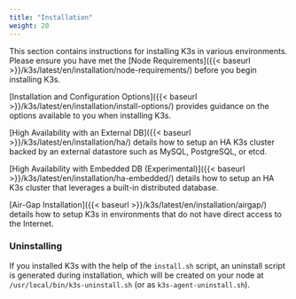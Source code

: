 ```yaml
---
title: "Installation"
weight: 20
---
```


This section contains instructions for installing K3s in various environments. Please ensure you have met the [Node Requirements]({{< baseurl >}}/k3s/latest/en/installation/node-requirements/) before you begin installing K3s.

[Installation and Configuration Options]({{< baseurl >}}/k3s/latest/en/installation/install-options/) provides guidance on the options available to you when installing K3s.


[High Availability with an External DB]({{< baseurl >}}/k3s/latest/en/installation/ha/) details how to setup an HA K3s cluster backed by an external datastore such as MySQL, PostgreSQL, or etcd.

[High Availability with Embedded DB (Experimental)]({{< baseurl >}}/k3s/latest/en/installation/ha-embedded/) details how to setup an HA K3s cluster that leverages a built-in distributed database.

[Air-Gap Installation]({{< baseurl >}}/k3s/latest/en/installation/airgap/) details how to setup K3s in environments that do not have direct access to the Internet.

### Uninstalling

If you installed K3s with the help of the `install.sh` script, an uninstall script is generated during installation, which will be created on your node at `/usr/local/bin/k3s-uninstall.sh` (or as `k3s-agent-uninstall.sh`).
